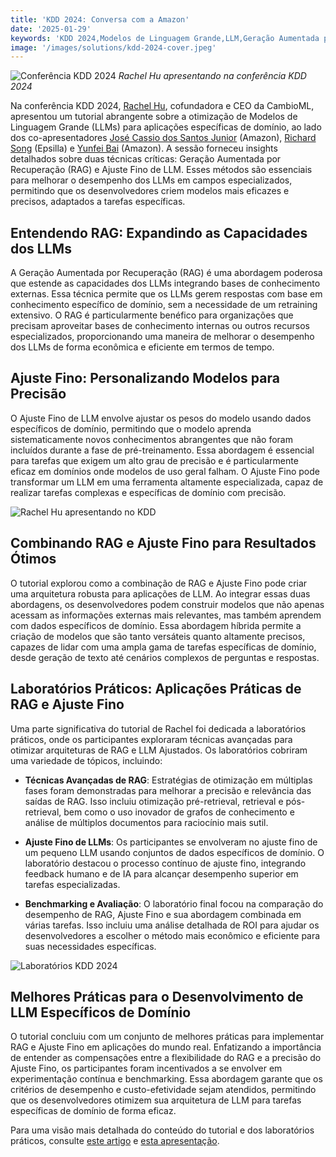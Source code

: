 ```yaml
---
title: 'KDD 2024: Conversa com a Amazon'
date: '2025-01-29'
keywords: 'KDD 2024,Modelos de Linguagem Grande,LLM,Geração Aumentada por Recuperação,RAG,ajuste fino de LLM,Amazon,IA específica de domínio,aprendizado de máquina,conferência'
image: '/images/solutions/kdd-2024-cover.jpeg'
---
```


![Conferência KDD 2024](/images/solutions/kdd-2024-cover.jpeg)
_Rachel Hu apresentando na conferência KDD 2024_

Na conferência KDD 2024, [Rachel Hu](https://www.linkedin.com/in/rachelsonghu/), cofundadora e CEO da CambioML, apresentou um tutorial abrangente sobre a otimização de Modelos de Linguagem Grande (LLMs) para aplicações específicas de domínio, ao lado dos co-apresentadores [José Cassio dos Santos Junior](https://www.linkedin.com/in/jcassiojr/) (Amazon), [Richard Song](https://www.linkedin.com/in/renchu-richard-song-a4099247/) (Epsilla) e [Yunfei Bai](https://www.linkedin.com/in/yunfei-felix-bai-909b861/) (Amazon). A sessão forneceu insights detalhados sobre duas técnicas críticas: Geração Aumentada por Recuperação (RAG) e Ajuste Fino de LLM. Esses métodos são essenciais para melhorar o desempenho dos LLMs em campos especializados, permitindo que os desenvolvedores criem modelos mais eficazes e precisos, adaptados a tarefas específicas.

## Entendendo RAG: Expandindo as Capacidades dos LLMs

A Geração Aumentada por Recuperação (RAG) é uma abordagem poderosa que estende as capacidades dos LLMs integrando bases de conhecimento externas. Essa técnica permite que os LLMs gerem respostas com base em conhecimento específico de domínio, sem a necessidade de um retraining extensivo. O RAG é particularmente benéfico para organizações que precisam aproveitar bases de conhecimento internas ou outros recursos especializados, proporcionando uma maneira de melhorar o desempenho dos LLMs de forma econômica e eficiente em termos de tempo.

## Ajuste Fino: Personalizando Modelos para Precisão

O Ajuste Fino de LLM envolve ajustar os pesos do modelo usando dados específicos de domínio, permitindo que o modelo aprenda sistematicamente novos conhecimentos abrangentes que não foram incluídos durante a fase de pré-treinamento. Essa abordagem é essencial para tarefas que exigem um alto grau de precisão e é particularmente eficaz em domínios onde modelos de uso geral falham. O Ajuste Fino pode transformar um LLM em uma ferramenta altamente especializada, capaz de realizar tarefas complexas e específicas de domínio com precisão.

![Rachel Hu apresentando no KDD](/images/solutions/kdd-2024-rachel.jpeg)

## Combinando RAG e Ajuste Fino para Resultados Ótimos

O tutorial explorou como a combinação de RAG e Ajuste Fino pode criar uma arquitetura robusta para aplicações de LLM. Ao integrar essas duas abordagens, os desenvolvedores podem construir modelos que não apenas acessam as informações externas mais relevantes, mas também aprendem com dados específicos de domínio. Essa abordagem híbrida permite a criação de modelos que são tanto versáteis quanto altamente precisos, capazes de lidar com uma ampla gama de tarefas específicas de domínio, desde geração de texto até cenários complexos de perguntas e respostas.

## Laboratórios Práticos: Aplicações Práticas de RAG e Ajuste Fino

Uma parte significativa do tutorial de Rachel foi dedicada a laboratórios práticos, onde os participantes exploraram técnicas avançadas para otimizar arquiteturas de RAG e LLM Ajustados. Os laboratórios cobriram uma variedade de tópicos, incluindo:

- **Técnicas Avançadas de RAG**: Estratégias de otimização em múltiplas fases foram demonstradas para melhorar a precisão e relevância das saídas de RAG. Isso incluiu otimização pré-retrieval, retrieval e pós-retrieval, bem como o uso inovador de grafos de conhecimento e análise de múltiplos documentos para raciocínio mais sutil.

- **Ajuste Fino de LLMs**: Os participantes se envolveram no ajuste fino de um pequeno LLM usando conjuntos de dados específicos de domínio. O laboratório destacou o processo contínuo de ajuste fino, integrando feedback humano e de IA para alcançar desempenho superior em tarefas especializadas.

- **Benchmarking e Avaliação**: O laboratório final focou na comparação do desempenho de RAG, Ajuste Fino e sua abordagem combinada em várias tarefas. Isso incluiu uma análise detalhada de ROI para ajudar os desenvolvedores a escolher o método mais econômico e eficiente para suas necessidades específicas.

![Laboratórios KDD 2024](/images/solutions/kdd-2024-labs.jpg)

## Melhores Práticas para o Desenvolvimento de LLM Específicos de Domínio

O tutorial concluiu com um conjunto de melhores práticas para implementar RAG e Ajuste Fino em aplicações do mundo real. Enfatizando a importância de entender as compensações entre a flexibilidade do RAG e a precisão do Ajuste Fino, os participantes foram incentivados a se envolver em experimentação contínua e benchmarking. Essa abordagem garante que os critérios de desempenho e custo-efetividade sejam atendidos, permitindo que os desenvolvedores otimizem sua arquitetura de LLM para tarefas específicas de domínio de forma eficaz.

Para uma visão mais detalhada do conteúdo do tutorial e dos laboratórios práticos, consulte [este artigo](https://dl.acm.org/doi/pdf/10.1145/3637528.3671445) e [esta apresentação](https://docs.google.com/presentation/d/18PJctnI-KbABE1El_AifjN_7eoHatuaoN8-2q57xpSw/edit#slide=id.g2f5cc21ff85_5_1096).
